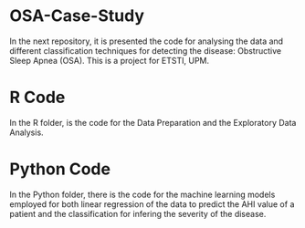 # OSA-Case-Study
In the next repository, it is presented the code for analysing the data and different classification techniques for detecting the disease: Obstructive Sleep Apnea (OSA). This is a project for ETSTI, UPM. 

# R Code
In the R folder, is the code for the Data Preparation and the Exploratory Data Analysis. 

# Python Code
In the Python folder, there is the code for the machine learning models employed for both linear regression of the data to predict the AHI value of a patient and the classification for infering the severity of the disease. 

